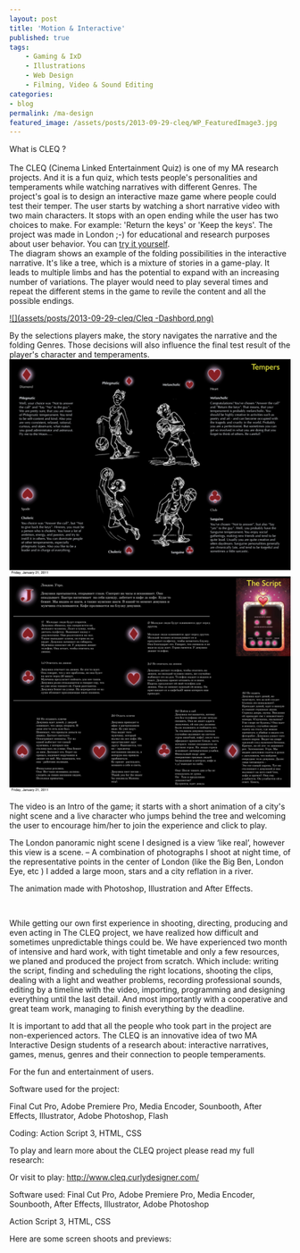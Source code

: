 ```yaml
---
layout: post
title: 'Motion & Interactive'
published: true
tags: 
    - Gaming & IxD
    - Illustrations
    - Web Design
    - Filming, Video & Sound Editing
categories: 
- blog
permalink: /ma-design
featured_image: /assets/posts/2013-09-29-cleq/WP_FeaturedImage3.jpg
---
```



What is CLEQ ?
<br><br>The CLEQ (Cinema Linked Entertainment Quiz) is one of my MA research projects. And it is a fun quiz, which tests people's personalities and temperaments while watching narratives with different Genres. The project's goal is to design an interactive maze game where people could test their temper. The user starts by watching a short narrative video with two main characters. It stops with an open ending while the user has two choices to make. For example: 'Return the keys' or 'Keep the keys'.
The project was made in London ;-) for educational and research purposes about user behavior. 
You can [try it yourself](http://www.cleq.curlydesigner.com/).
<br> The diagram shows an example of the folding possibilities in the interactive narrative. It's like a tree, which is a mixture of stories in a game-play. It leads to multiple limbs and has the potential to expand with an increasing number of variations. The player would need to play several times and repeat the different stems in the game to revile the content and all the possible endings.

[![](assets/posts/2013-09-29-cleq/Cleq -Dashbord.png)](#)

 By the selections players make, the story navigates the narrative and the folding Genres. Those decisions will also influence the final test result of the player's character and temperaments.
[![](assets/posts/2013-09-29-cleq/CleqPresent-4personalities.jpg)](#)
[![](assets/posts/2013-09-29-cleq/CleqPresent-4script.jpg)](#)


The video is an Intro of the game; it starts with a short animation of a city's night scene and a live character who jumps behind the tree and welcoming the user to encourage him/her to join the experience and click to play.
  
The London panoramic night scene I designed is a view &#8216;like real&#8217;, however this view is a scene. &#8211; A combination of photographs I shoot at night time, of the representative points in the center of London (like the Big Ben, London Eye, etc ) I added a large moon, stars and a city reflation in a river.
  
The animation made with Photoshop, Illustration and After Effects.





[][1]





[][1]

&nbsp;

[][1] While getting our own first experience in shooting, directing, producing and even acting in The CLEQ project, we have realized how difficult and sometimes unpredictable things could be. We have experienced two month of intensive and hard work, with tight timetable and only a few resources, we planed and produced the project from scratch. Which include: writing the script, finding and scheduling the right locations, shooting the clips, dealing with a light and weather problems, recording professional sounds, editing by a timeline with the video, importing, programming and designing everything until the last detail. And most importantly with a cooperative and great team work, managing to finish everything by the deadline.

It is important to add that all the people who took part in the project are non-experienced actors. The CLEQ is an innovative idea of two MA Interactive Design students of a research about: interactive narratives, games, menus, genres and their connection to people temperaments.
  
For the fun and entertainment of users.

Software used for the project:
  
Final Cut Pro, Adobe Premiere Pro, Media Encoder, Sounbooth, After Effects, Illustrator, Adobe Photoshop, Flash
  
Coding: Action Script 3, HTML, CSS

To play and learn more about the CLEQ project please read my full research:
  
Or visit to play: http://www.cleq.curlydesigner.com/

 [1]: http://www.cleq.curlydesigner.com/
  
Software used: Final Cut Pro, Adobe Premiere Pro, Media Encoder, Sounbooth, After Effects, Illustrator, Adobe Photoshop
  
Action Script 3, HTML, CSS

Here are some screen shoots and previews:

&nbsp;

